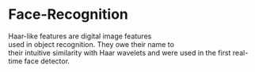 # Face-Recognition
Haar-like features are digital image features</br> used in object recognition. They owe their name to</br> their intuitive similarity with Haar wavelets and were used in the first real-time face detector. 
